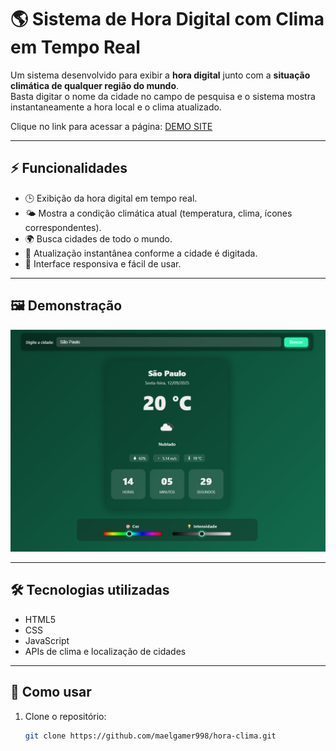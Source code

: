 # 🌎 Sistema de Hora Digital com Clima em Tempo Real

Um sistema desenvolvido para exibir a **hora digital** junto com a **situação climática de qualquer região do mundo**.  
Basta digitar o nome da cidade no campo de pesquisa e o sistema mostra instantaneamente a hora local e o clima atualizado.

Clique no link para acessar a página: [DEMO SITE](https://horaclima.free.nf/)

---

## ⚡ Funcionalidades

- 🕒 Exibição da hora digital em tempo real.
- 🌤️ Mostra a condição climática atual (temperatura, clima, ícones correspondentes).
- 🌍 Busca cidades de todo o mundo.
- 🔄 Atualização instantânea conforme a cidade é digitada.
- 📱 Interface responsiva e fácil de usar.

---

## 🖼️ Demonstração

<p align="center">
  <img src="images/hora+clima.png" alt="Demo do sistema" width="600">
</p>

---

## 🛠️ Tecnologias utilizadas

- HTML5  
- CSS
- JavaScript  
- APIs de clima e localização de cidades  

---

## 🚀 Como usar

1. Clone o repositório:
   ```bash
   git clone https://github.com/maelgamer998/hora-clima.git
